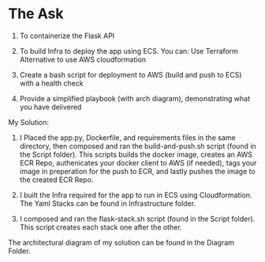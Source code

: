 # The Ask

1. To containerize the Flask API

2. To build Infra to deploy the app using ECS. You can:
Use Terraform
Alternative to use AWS cloudformation

3. Create a bash script for deployment to AWS (build and push to ECS) with a health check

4. Provide a simplified playbook (with arch diagram), demonstrating what you have delivered

My Solution:

1. I Placed the app.py, Dockerfile, and requirements files in the same directory, then composed and ran the build-and-push.sh script (found in the Script folder). This scripts builds the docker image, creates an AWS ECR Repo, authenicates your docker client to AWS (if needed), tags your image in preperation for the push to ECR, and lastly pushes the image to the created ECR Repo.

2. I built the Infra required for the app to run in ECS using Cloudformation. The Yaml Stacks can be found in Infrastructure folder.

3. I composed and ran the flask-stack.sh script (found in the Script folder). This script creates each stack one after the other.

The architectural diagram of my solution can be found in the Diagram Folder.


